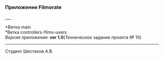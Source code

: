 <h3>Приложение Filmorate</h3>
___

*Ветка main<br>
*Ветка controllers-films-users<br>
*Версия приложения:* **ver 1.0**(Техническое задание проекта № 10)<br>

___
Студент Шестаков А.В.
